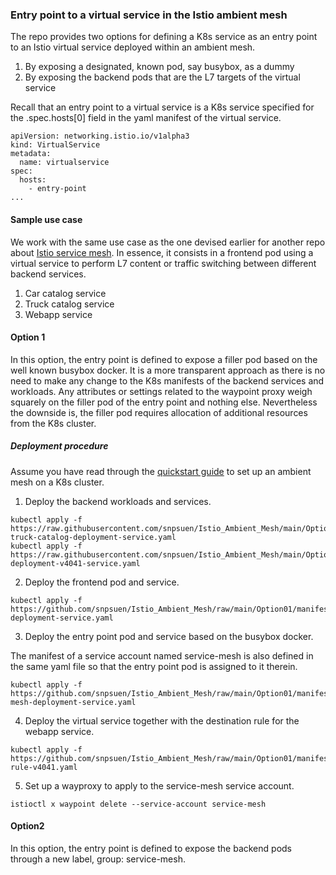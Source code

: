 ### Entry point to a virtual service in the Istio ambient mesh

The repo provides two options for defining a K8s service as an entry point to an Istio virtual service deployed within an ambient mesh. 
1. By exposing a designated, known pod, say busybox, as a dummy
2. By exposing the backend pods that are the L7 targets of the virtual service

Recall that an entry point to a virtual service is a K8s service specified for the .spec.hosts[0] field in the yaml manifest of the virtual service.
```
apiVersion: networking.istio.io/v1alpha3
kind: VirtualService
metadata:
  name: virtualservice
spec:
  hosts:
    - entry-point
...
```

#### Sample use case

We work with the same use case as the one devised earlier for another repo about [Istio service mesh](https://github.com/snpsuen/Intra-K8s_Access_Istio_Service_Mesh). In essence, it consists in a frontend pod using a virtual service to perform L7 content or traffic switching between different backend services. 
1. Car catalog service
2. Truck catalog service
3. Webapp service
    
#### Option 1

In this option, the entry point is defined to expose a filler pod based on the well known busybox docker. It is a more transparent approach as there is no need to make any change to the K8s manifests of the backend services and workloads. Any attributes or settings related to the waypoint proxy weigh squarely on the filler pod of the entry point and nothing else. Nevertheless the downside is, the filler pod requires allocation of additional resources from the K8s cluster.

##### Deployment procedure

Assume you have read through the [quickstart guide](https://istio.io/latest/docs/ops/ambient/getting-started/) to set up an ambient mesh on a K8s cluster.

1.  Deploy the backend workloads and services.
```
kubectl apply -f https://raw.githubusercontent.com/snpsuen/Istio_Ambient_Mesh/main/Option01/manifests/car-truck-catalog-deployment-service.yaml
kubectl apply -f https://raw.githubusercontent.com/snpsuen/Istio_Ambient_Mesh/main/Option01/manifests/webapp-deployment-v4041-service.yaml
```
2.  Deploy the frontend pod and service.
```
kubectl apply -f https://github.com/snpsuen/Istio_Ambient_Mesh/raw/main/Option01/manifests/meshfront-deployment-service.yaml
```
3.  Deploy the entry point pod and service based on the busybox docker.

The manifest of a service account named service-mesh is also defined in the same yaml file so that the entry point pod is assigned to it therein.
```
kubectl apply -f https://github.com/snpsuen/Istio_Ambient_Mesh/raw/main/Option01/manifests/service-mesh-deployment-service.yaml
```
4.  Deploy the virtual service together with the destination rule for the webapp service.
```
kubectl apply -f https://github.com/snpsuen/Istio_Ambient_Mesh/raw/main/Option01/manifests/destination-rule-v4041.yaml
```
5.  Set up a wayproxy to apply to the service-mesh service account.
```
istioctl x waypoint delete --service-account service-mesh
```
#### Option2 

In this option, the entry point is defined to expose the backend pods through a new label, group: service-mesh.








